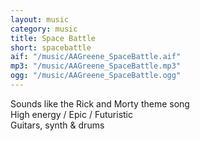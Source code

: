```yaml
---
layout: music
category: music
title: Space Battle
short: spacebattle
aif: "/music/AAGreene_SpaceBattle.aif"
mp3: "/music/AAGreene_SpaceBattle.mp3"
ogg: "/music/AAGreene_SpaceBattle.ogg"
---
```


Sounds like the Rick and Morty theme song<br />
High energy / Epic / Futuristic<br />
Guitars, synth & drums<br />